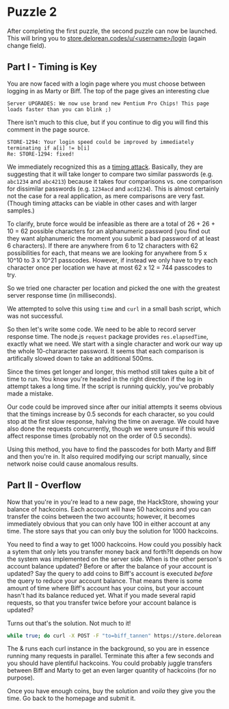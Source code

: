 Puzzle 2
========

After completing the first puzzle, the second puzzle can now be launched. This will bring you to [store.delorean.codes/u/\<username>/login](https://store.delorean.codes/u/<username>/login) (again change <username> field).

Part I - Timing is Key
----------------------

You are now faced with a login page where you must choose between logging in as Marty or Biff. The top of the page gives an interesting clue

```
Server UPGRADES: We now use brand new Pentium Pro Chips! This page loads faster than you can blink ;)
```

There isn't much to this clue, but if you continue to dig you will find this comment in the page source.

```
STORE-1294: Your login speed could be improved by immediately terminating if a[i] != b[i]
Re: STORE-1294: fixed!
```

We immediately recognized this as a [timing attack](https://en.wikipedia.org/wiki/Timing_attack). Basically, they are suggesting that it will take longer to compare two similar passwords (e.g. `abc1234` and `abc4213`) because it takes four comparisons vs. one comparison for dissimilar passwords (e.g. `1234acd` and `acd1234`). This is almost certainly not the case for a real application, as mere comparisons are very fast. (Though timing attacks can be viable in other cases and with larger samples.) 

To clarify, brute force would be infeasible as there are a total of 26 + 26 + 10 = 62 possible characters for an alphanumeric password (you find out they want alphanumeric the moment you submit a bad password of at least 6 characters). If there are anywhere from 6 to 12 characters with 62 possibilities for each, that means we are looking for anywhere from 5 x 10^10 to 3 x 10^21 passcodes. However, if instead we only have to try each character once per location we have at most 62 x 12 = 744 passcodes to try.

So we tried one character per location and picked the one with the greatest server response time (in milliseconds).

We attempted to solve this using `time` and `curl` in a small bash script, which was not successful.

So then let's write some code. We need to be able to record server response time. The node.js `request` package provides `res.elapsedTime`, exactly what we need. We start with a single character and work our way up the whole 10-chararacter password. It seems that each comparison is artifically slowed down to take an additional 500ms.

Since the times get longer and longer, this method still takes quite a bit of time to run. You know you're headed in the right direction if the log in attempt takes a long time. If the script is running quickly, you've probably made a mistake.

Our code could be improved since after our initial attempts it seems obvious that the timings increase by 0.5 seconds for each character, so you could stop at the first slow response, halving the time on average. We could have also done the requests concurrently, though we were unsure if this would affect response times (probably not on the order of 0.5 seconds).

Using this method, you have to find the passcodes for both Marty and Biff and then you're in. It also required modifying our script manually, since network noise could cause anomalous results.

Part II - Overflow
------------------

Now that you're in you're lead to a new page, the HackStore, showing your balance of hackcoins. Each account will have 50 hackcoins and you can transfer the coins between the two accounts; however, it becomes immediately obvious that you can only have 100 in either account at any time. The store says that you can only buy the solution for 1000 hackcoins. 

You need to find a way to get 1000 hackcoins. How could you possibly hack a sytem that only lets you transfer money back and forth?It depends on how the system was implemented on the server side. When is the other person's account balance updated? Before or after the balance of your account is updated? Say the query to add coins to Biff's account is executed *before* the query to reduce your account balance. That means there is some amount of time where Biff's account has your coins, but your account hasn't had its balance reduced yet. What if you made several rapid requests, so that you transfer twice before your account balance is updated?

Turns out that's the solution. Not much to it!

```bash
while true; do curl -X POST -F "to=biff_tannen" https://store.delorean.codes/u/<username>/transfer &; done
```

The & runs each curl instance in the background, so you are in essence running many requests in parallel. Terminate this after a few seconds and you should have plentiful hackcoins. You could probably juggle transfers between Biff and Marty to get an even larger quantity of hackcoins (for no purpose).

Once you have enough coins, buy the solution and *voila* they give you the time. Go back to the homepage and submit it.
